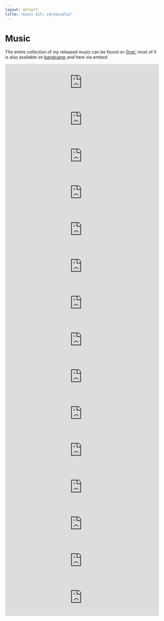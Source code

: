 ```yaml
---
layout: default
title: "music &lt; caryoscelus"
---
```


# Music

The entire collection of my released music can be found on [0net][0music], most
of it is also available on [bandcamp][bandcamp] and here via embed:

[0music]: http://127.0.0.1:43110/1FiHm91tcDdjkiGkHZH2xoMc7Qmzrh8sv3/
[bandcamp]: https://caryoscelus.bandcamp.com

<iframe style="border: 0; width: 100%; height: 120px;" src="https://bandcamp.com/EmbeddedPlayer/album=2330821257/size=large/bgcol=282828/linkcol=0f91ff/tracklist=false/artwork=small/transparent=true/" seamless><a href="https://caryoscelus.bandcamp.com/album/awaiting">awaiting by that kind of noise</a></iframe>

<iframe style="border: 0; width: 100%; height: 120px;" src="https://bandcamp.com/EmbeddedPlayer/album=107060692/size=large/bgcol=282828/linkcol=0f91ff/tracklist=false/artwork=small/transparent=true/" seamless><a href="https://caryoscelus.bandcamp.com/album/amber-piano">amber piano by caryoscelus</a></iframe>

<iframe style="border: 0; width: 100%; height: 120px;" src="https://bandcamp.com/EmbeddedPlayer/album=2954209452/size=large/bgcol=282828/linkcol=0f91ff/tracklist=false/artwork=small/transparent=true/" seamless><a href="https://caryoscelus.bandcamp.com/album/nice-place">nice place by that kind of noise</a></iframe>

<iframe style="border: 0; width: 100%; height: 120px;" src="https://bandcamp.com/EmbeddedPlayer/album=1977041217/size=large/bgcol=282828/linkcol=0f91ff/tracklist=false/artwork=small/transparent=true/" seamless><a href="https://caryoscelus.bandcamp.com/album/harsh-sign">harsh sign by that kind of noise</a></iframe>

<iframe style="border: 0; width: 100%; height: 120px;" src="https://bandcamp.com/EmbeddedPlayer/album=1243015171/size=large/bgcol=282828/linkcol=0f91ff/tracklist=false/artwork=small/transparent=true/" seamless><a href="https://caryoscelus.bandcamp.com/album/hard-sign">hard sign by that kind of noise</a></iframe>

<iframe style="border: 0; width: 100%; height: 120px;" src="https://bandcamp.com/EmbeddedPlayer/album=768446242/size=large/bgcol=282828/linkcol=0f91ff/tracklist=false/artwork=small/transparent=true/" seamless><a href="https://caryoscelus.bandcamp.com/album/construct-destruct">construct/destruct by that kind of noise</a></iframe>

<iframe style="border: 0; width: 100%; height: 120px;" src="https://bandcamp.com/EmbeddedPlayer/album=3459216153/size=large/bgcol=282828/linkcol=0f91ff/tracklist=false/artwork=small/transparent=true/" seamless><a href="https://caryoscelus.bandcamp.com/album/misconcept">misconcept by that kind of noise</a></iframe>

<iframe style="border: 0; width: 100%; height: 120px;" src="https://bandcamp.com/EmbeddedPlayer/album=455526669/size=large/bgcol=282828/linkcol=0f91ff/tracklist=false/artwork=small/transparent=true/" seamless><a href="https://caryoscelus.bandcamp.com/album/almost-a-capella">almost a capella by that kind of noise</a></iframe>

<iframe style="border: 0; width: 100%; height: 120px;" src="https://bandcamp.com/EmbeddedPlayer/album=3678592742/size=large/bgcol=282828/linkcol=0f91ff/tracklist=false/artwork=small/transparent=true/" seamless><a href="https://caryoscelus.bandcamp.com/album/episodes">episodes by caryoscelus</a></iframe>

<iframe style="border: 0; width: 100%; height: 120px;" src="https://bandcamp.com/EmbeddedPlayer/album=3790138417/size=large/bgcol=282828/linkcol=0f91ff/tracklist=false/artwork=small/transparent=true/" seamless><a href="https://caryoscelus.bandcamp.com/album/at-the-edge">at the edge by that kind of noise</a></iframe>

<iframe style="border: 0; width: 100%; height: 120px;" src="https://bandcamp.com/EmbeddedPlayer/album=2797392869/size=large/bgcol=282828/linkcol=0f91ff/tracklist=false/artwork=small/transparent=true/" seamless><a href="https://caryoscelus.bandcamp.com/album/unbroken-glass-and-other-stories">unbroken glass and other stories by that kind of noise</a></iframe>

<iframe style="border: 0; width: 100%; height: 120px;" src="https://bandcamp.com/EmbeddedPlayer/album=1841479428/size=large/bgcol=282828/linkcol=0f91ff/tracklist=false/artwork=small/transparent=true/" seamless><a href="https://caryoscelus.bandcamp.com/album/1618">1618 by that kind of noise</a></iframe>

<iframe style="border: 0; width: 100%; height: 120px;" src="https://bandcamp.com/EmbeddedPlayer/album=3257770073/size=large/bgcol=282828/linkcol=0f91ff/tracklist=false/artwork=small/transparent=true/" seamless><a href="https://caryoscelus.bandcamp.com/album/sounds-of-ludum">sounds of ludum by caryoscelus</a></iframe>

<iframe style="border: 0; width: 100%; height: 120px;" src="https://bandcamp.com/EmbeddedPlayer/album=4071546363/size=large/bgcol=282828/linkcol=0f91ff/tracklist=false/artwork=small/transparent=true/" seamless><a href="https://caryoscelus.bandcamp.com/album/taking-out-the-trash">taking out the trash by soulless wooden dummy</a></iframe>

<iframe style="border: 0; width: 100%; height: 120px;" src="https://bandcamp.com/EmbeddedPlayer/album=143806875/size=large/bgcol=282828/linkcol=0f91ff/tracklist=false/artwork=small/transparent=true/" seamless><a href="https://caryoscelus.bandcamp.com/album/meanwhile">meanwhile by soulless wooden dummy</a></iframe>
